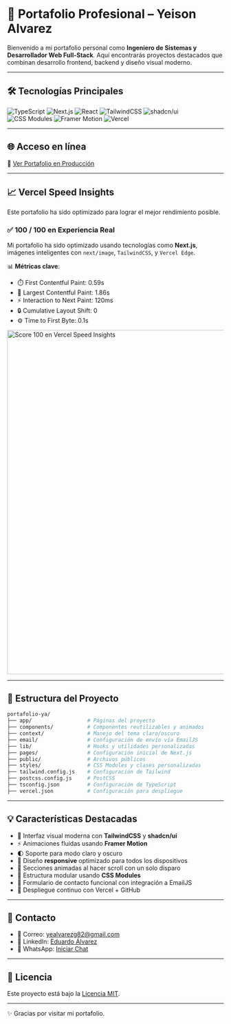 # 🚀 Portafolio Profesional – Yeison Alvarez

Bienvenido a mi portafolio personal como **Ingeniero de Sistemas y Desarrollador Web Full-Stack**. Aquí encontrarás proyectos destacados que combinan desarrollo frontend, backend y diseño visual moderno.

---


## 🛠️ Tecnologías Principales

![TypeScript](https://img.shields.io/badge/TypeScript-3178C6?style=for-the-badge&logo=typescript&logoColor=white)
![Next.js](https://img.shields.io/badge/Next.js-000000?style=for-the-badge&logo=next.js&logoColor=white)
![React](https://img.shields.io/badge/React-20232A?style=for-the-badge&logo=react&logoColor=61DAFB)
![TailwindCSS](https://img.shields.io/badge/Tailwind_CSS-06B6D4?style=for-the-badge&logo=tailwindcss&logoColor=white)
![shadcn/ui](https://img.shields.io/badge/shadcn/ui-111827?style=for-the-badge)
![CSS Modules](https://img.shields.io/badge/CSS_Modules-blue?style=for-the-badge&logo=css3&logoColor=white)
![Framer Motion](https://img.shields.io/badge/Framer_Motion-0055FF?style=for-the-badge&logo=framer&logoColor=white)
![Vercel](https://img.shields.io/badge/Vercel-000000?style=for-the-badge&logo=vercel&logoColor=white)

---

## 🌐 Acceso en línea

🔗 [Ver Portafolio en Producción](https://portafolio-ya.vercel.app)

---

## 📈 Vercel Speed Insights

Este portafolio ha sido optimizado para lograr el mejor rendimiento posible.

### ✅ 100 / 100 en Experiencia Real

Mi portafolio ha sido optimizado usando tecnologías como **Next.js**, imágenes inteligentes con `next/image`, `TailwindCSS`, y `Vercel Edge`.

📊 **Métricas clave**:

- ⏱️ First Contentful Paint: 0.59s  
- 📸 Largest Contentful Paint: 1.86s  
- ⚡ Interaction to Next Paint: 120ms  
- 🔒 Cumulative Layout Shift: 0  
- ⚙️ Time to First Byte: 0.1s

<img src="https://raw.githubusercontent.com/dienton82/portafolio-yeison-alvarez/f5cd9363152faae683754ae569783931d732dfc9/Speed%20Insights%20100%25.png" alt="Score 100 en Vercel Speed Insights" width="800"/>

---

## 📁 Estructura del Proyecto

```bash
portafolio-ya/
├── app/                  # Páginas del proyecto
├── components/           # Componentes reutilizables y animados
├── context/              # Manejo del tema claro/oscuro
├── email/                # Configuración de envío vía EmailJS
├── lib/                  # Hooks y utilidades personalizadas
├── pages/                # Configuración inicial de Next.js
├── public/               # Archivos públicos
├── styles/               # CSS Modules y clases personalizadas
├── tailwind.config.js    # Configuración de Tailwind
├── postcss.config.js     # PostCSS
├── tsconfig.json         # Configuración de TypeScript
├── vercel.json           # Configuración para despliegue
```

---

## 💡 Características Destacadas

- 🎨 Interfaz visual moderna con **TailwindCSS** y **shadcn/ui**
- ⚡ Animaciones fluidas usando **Framer Motion**
- 🌓 Soporte para modo claro y oscuro
- 📱 Diseño **responsive** optimizado para todos los dispositivos
- 🔄 Secciones animadas al hacer scroll con un solo disparo
- 🔧 Estructura modular usando **CSS Modules**
- 📨 Formulario de contacto funcional con integración a EmailJS
- 🚀 Despliegue continuo con Vercel + GitHub

---

## 📩 Contacto

- 📧 Correo: [yealvarezg82@gmail.com](mailto:yealvarezg82@gmail.com)
- 💼 LinkedIn: [Eduardo Álvarez](https://linkedin.com/in/eduardo-alvarez-ea)
- 💬 WhatsApp: [Iniciar Chat](https://wa.link/wtk3ys)

---

## 📄 Licencia

Este proyecto está bajo la [Licencia MIT](LICENSE).

---
✨ Gracias por visitar mi portafolio.
